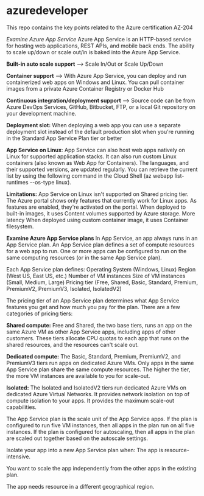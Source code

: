 # azuredeveloper
This repo contains the key points related to the Azure certification AZ-204

*Examine Azure App Service*
Azure App Service is an HTTP-based service for hosting web applications, REST APIs, and mobile back ends. The ability to scale up/down or scale out/in is baked into the Azure App Service.

**Built-in auto scale support** --> Scale In/Out or Scale Up/Down

**Container support** --> With Azure App Service, you can deploy and run containerized web apps on Windows and Linux. You can pull container images from a private Azure Container Registry or Docker Hub

**Continuous integration/deployment support** --> Source code can be from Azure DevOps Services, GitHub, Bitbucket, FTP, or a local Git repository on your development machine.

**Deployment slot:** When deploying a web app you can use a separate deployment slot instead of the default production slot when you're running in the Standard App Service Plan tier or better

**App Service on Linux**: App Service can also host web apps natively on Linux for supported application stacks. It can also run custom Linux containers (also known as Web App for Containers).  The languages, and their supported versions, are updated regularly. You can retrieve the current list by using the following command in the Cloud Shell (az webapp list-runtimes --os-type linux).

  **Limitations:**
    App Service on Linux isn't supported on Shared pricing tier.
    The Azure portal shows only features that currently work for Linux apps. As features are enabled, they're activated on the portal.
    When deployed to built-in images, it uses Content volumes supported by Azure storage. More latency
    When deployed using custom container image, it uses Container filesystem.

**Examine Azure App Service plans**
In App Service, an app always runs in an App Service plan. An App Service plan defines a set of compute resources for a web app to run. One or more apps can be configured to run on the same computing resources (or in the same App Service plan).

Each App Service plan defines:
 Operating System (Windows, Linux) 
 Region (West US, East US, etc.) 
 Number of VM instances 
 Size of VM instances (Small, Medium, Large) 
 Pricing tier (Free, Shared, Basic, Standard, Premium, PremiumV2, PremiumV3, Isolated, IsolatedV2) 

The pricing tier of an App Service plan determines what App Service features you get and how much you pay for the plan. There are a few categories of pricing tiers:

**Shared compute:** Free and Shared, the two base tiers, runs an app on the same Azure VM as other App Service apps, including apps of other customers. These tiers allocate CPU quotas to each app that runs on the shared resources, and the resources can't scale out.

**Dedicated compute:** The Basic, Standard, Premium, PremiumV2, and PremiumV3 tiers run apps on dedicated Azure VMs. Only apps in the same App Service plan share the same compute resources. The higher the tier, the more VM instances are available to you for scale-out.

**Isolated:** The Isolated and IsolatedV2 tiers run dedicated Azure VMs on dedicated Azure Virtual Networks. It provides network isolation on top of compute isolation to your apps. It provides the maximum scale-out capabilities.

The App Service plan is the scale unit of the App Service apps. If the plan is configured to run five VM instances, then all apps in the plan run on all five instances. If the plan is configured for autoscaling, then all apps in the plan are scaled out together based on the autoscale settings.

Isolate your app into a new App Service plan when:
The app is resource-intensive.

You want to scale the app independently from the other apps in the existing plan. 

The app needs resource in a different geographical region. 
